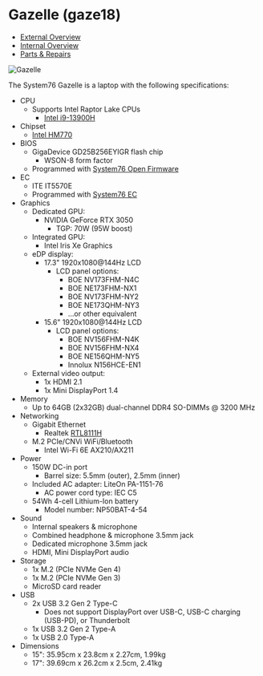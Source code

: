 # Gazelle (gaze18)

- [External Overview](./external-overview.md)
- [Internal Overview](./internal-overview.md)
- [Parts & Repairs](./repairs.md)

![Gazelle](./img/gaze18.webp)

The System76 Gazelle is a laptop with the following specifications:

- CPU
    - Supports Intel Raptor Lake CPUs
        - [Intel i9-13900H](https://ark.intel.com/content/www/us/en/ark/products/232135/intel-core-i913900h-processor-24m-cache-up-to-5-40-ghz.html)
- Chipset
    - [Intel HM770](https://ark.intel.com/content/www/us/en/ark/products/232478/intel-hm770-chipset.html)
- BIOS
    - GigaDevice GD25B256EYIGR flash chip
        - WSON-8 form factor
    - Programmed with [System76 Open Firmware](https://github.com/system76/firmware-open)
- EC
    - ITE IT5570E
    - Programmed with [System76 EC](https://github.com/system76/ec)
- Graphics
    - Dedicated GPU:
        - NVIDIA GeForce RTX 3050
            - TGP: 70W (95W boost)
    - Integrated GPU:
        - Intel Iris Xe Graphics 
    - eDP display:
        - 17.3" 1920x1080@144Hz LCD
            - LCD panel options:
                - BOE NV173FHM-N4C
                - BOE NE173FHM-NX1
                - BOE NV173FHM-NY2
                - BOE NE173QHM-NY3
                - ...or other equivalent
        - 15.6" 1920x1080@144Hz LCD
            - LCD panel options:
                - BOE NV156FHM-N4K
                - BOE NV156FHM-NX4
                - BOE NE156QHM-NY5
                - Innolux N156HCE-EN1
    - External video output:
        - 1x HDMI 2.1
        - 1x Mini DisplayPort 1.4
- Memory
    - Up to 64GB (2x32GB) dual-channel DDR4 SO-DIMMs @ 3200 MHz
- Networking
    - Gigabit Ethernet
        - Realtek [RTL8111H](https://www.realtek.com/en/products/communications-network-ics/item/rtl8111h-s-cg)
    - M.2 PCIe/CNVi WiFi/Bluetooth
        - Intel Wi-Fi 6E AX210/AX211
- Power
    - 150W DC-in port
        - Barrel size: 5.5mm (outer), 2.5mm (inner)
    - Included AC adapter: LiteOn PA-1151-76
        - AC power cord type: IEC C5
    - 54Wh 4-cell Lithium-Ion battery
        - Model number: NP50BAT-4-54
- Sound
    - Internal speakers & microphone
    - Combined headphone & microphone 3.5mm jack
    - Dedicated microphone 3.5mm jack
    - HDMI, Mini DisplayPort audio
- Storage
    - 1x M.2 (PCIe NVMe Gen 4)
    - 1x M.2 (PCIe NVMe Gen 3)
    - MicroSD card reader
- USB
    - 2x USB 3.2 Gen 2 Type-C
        - Does not support DisplayPort over USB-C, USB-C charging (USB-PD), or Thunderbolt
    - 1x USB 3.2 Gen 2 Type-A
    - 1x USB 2.0 Type-A
- Dimensions
    - 15": 35.95cm x 23.8cm x 2.27cm, 1.99kg
    - 17": 39.69cm x 26.2cm x 2.5cm, 2.41kg
